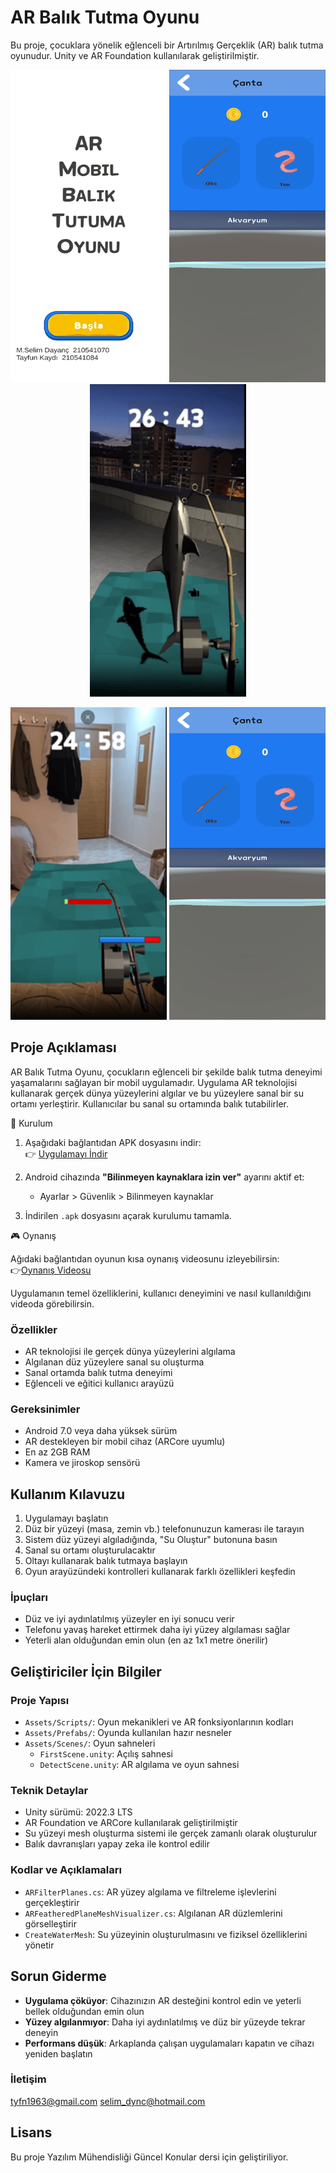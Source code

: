 # AR Balık Tutma Oyunu

Bu proje, çocuklara yönelik eğlenceli bir Artırılmış Gerçeklik (AR) balık tutma oyunudur. Unity ve AR Foundation kullanılarak geliştirilmiştir.

<p align="center">
  <img src="anaekran.png" alt="Ekran Görüntüsü 1" width="250" height="500"/>
  <img src="canta.png" alt="Ekran Görüntüsü 2" width="250" height="500"/>
  <img src="oynanis1.png" alt="Ekran Görüntüsü 3" width="250" height="500"/>
</p>
<p align="center">
  <img src="oynanis2.png" alt="Ekran Görüntüsü 1" width="250" height="500"/>
  <img src="canta.png" alt="Ekran Görüntüsü 2" width="250" height="500"/>
</p>


## Proje Açıklaması

AR Balık Tutma Oyunu, çocukların eğlenceli bir şekilde balık tutma deneyimi yaşamalarını sağlayan bir mobil uygulamadır. Uygulama AR teknolojisi kullanarak gerçek dünya yüzeylerini algılar ve bu yüzeylere sanal bir su ortamı yerleştirir. Kullanıcılar bu sanal su ortamında balık tutabilirler.


📲 Kurulum

1. Aşağıdaki bağlantıdan APK dosyasını indir:  
   👉 [Uygulamayı İndir](https://drive.google.com/file/d/11EfH2Ntfh2k-DOjCzNnPQjylq52o1HEu/view?usp=drive_link)

2. Android cihazında **"Bilinmeyen kaynaklara izin ver"** ayarını aktif et:
   - Ayarlar > Güvenlik > Bilinmeyen kaynaklar

3. İndirilen `.apk` dosyasını açarak kurulumu tamamla.



🎮 Oynanış

Ağıdaki bağlantıdan oyunun kısa oynanış videosunu izleyebilirsin:  
👉<a href="https://www.youtube.com/shorts/FLlgGhMfwlw">Oynanış Videosu</a>

Uygulamanın temel özelliklerini, kullanıcı deneyimini ve nasıl kullanıldığını videoda görebilirsin.



### Özellikler

- AR teknolojisi ile gerçek dünya yüzeylerini algılama
- Algılanan düz yüzeylere sanal su oluşturma
- Sanal ortamda balık tutma deneyimi
- Eğlenceli ve eğitici kullanıcı arayüzü

### Gereksinimler

- Android 7.0 veya daha yüksek sürüm
- AR destekleyen bir mobil cihaz (ARCore uyumlu)
- En az 2GB RAM
- Kamera ve jiroskop sensörü
## Kullanım Kılavuzu

1. Uygulamayı başlatın
2. Düz bir yüzeyi (masa, zemin vb.) telefonunuzun kamerası ile tarayın
3. Sistem düz yüzeyi algıladığında, "Su Oluştur" butonuna basın
4. Sanal su ortamı oluşturulacaktır
5. Oltayı kullanarak balık tutmaya başlayın
6. Oyun arayüzündeki kontrolleri kullanarak farklı özellikleri keşfedin

### İpuçları

- Düz ve iyi aydınlatılmış yüzeyler en iyi sonucu verir
- Telefonu yavaş hareket ettirmek daha iyi yüzey algılaması sağlar
- Yeterli alan olduğundan emin olun (en az 1x1 metre önerilir)

## Geliştiriciler İçin Bilgiler

### Proje Yapısı

- `Assets/Scripts/`: Oyun mekanikleri ve AR fonksiyonlarının kodları
- `Assets/Prefabs/`: Oyunda kullanılan hazır nesneler
- `Assets/Scenes/`: Oyun sahneleri
  - `FirstScene.unity`: Açılış sahnesi
  - `DetectScene.unity`: AR algılama ve oyun sahnesi

### Teknik Detaylar

- Unity sürümü: 2022.3 LTS
- AR Foundation ve ARCore kullanılarak geliştirilmiştir
- Su yüzeyi mesh oluşturma sistemi ile gerçek zamanlı olarak oluşturulur
- Balık davranışları yapay zeka ile kontrol edilir

### Kodlar ve Açıklamaları

- `ARFilterPlanes.cs`: AR yüzey algılama ve filtreleme işlevlerini gerçekleştirir
- `ARFeatheredPlaneMeshVisualizer.cs`: Algılanan AR düzlemlerini görselleştirir
- `CreateWaterMesh`: Su yüzeyinin oluşturulmasını ve fiziksel özelliklerini yönetir

## Sorun Giderme

- **Uygulama çöküyor**: Cihazınızın AR desteğini kontrol edin ve yeterli bellek olduğundan emin olun
- **Yüzey algılanmıyor**: Daha iyi aydınlatılmış ve düz bir yüzeyde tekrar deneyin
- **Performans düşük**: Arkaplanda çalışan uygulamaları kapatın ve cihazı yeniden başlatın

### İletişim

tyfn1963@gmail.com
selim_dync@hotmail.com

## Lisans

Bu proje Yazılım Mühendisliği Güncel Konular dersi için geliştiriliyor. 
